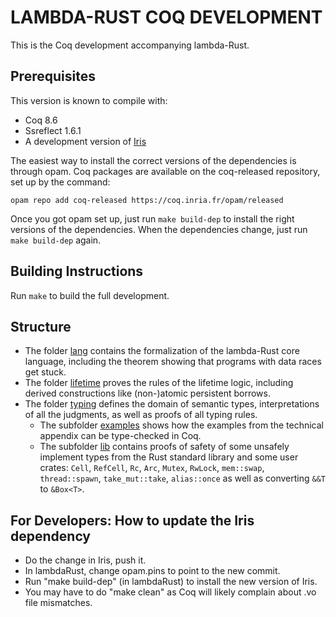 # LAMBDA-RUST COQ DEVELOPMENT

This is the Coq development accompanying lambda-Rust.

## Prerequisites

This version is known to compile with:

 - Coq 8.6
 - Ssreflect 1.6.1
 - A development version of [Iris](https://gitlab.mpi-sws.org/FP/iris-coq/)

The easiest way to install the correct versions of the dependencies is through
opam.  Coq packages are available on the coq-released repository, set up by the
command:

    opam repo add coq-released https://coq.inria.fr/opam/released

Once you got opam set up, just run `make build-dep` to install the right
versions of the dependencies.  When the dependencies change, just run `make
build-dep` again.

## Building Instructions

Run `make` to build the full development.

## Structure

* The folder [lang](theories/lang) contains the formalization of the lambda-Rust
  core language, including the theorem showing that programs with data races get
  stuck.
* The folder [lifetime](theories/lifetime) proves the rules of the lifetime
  logic, including derived constructions like (non-)atomic persistent borrows.
* The folder [typing](theories/typing) defines the domain of semantic types,
  interpretations of all the judgments, as well as proofs of all typing rules.
  * The subfolder [examples](theories/typing/examples) shows how the examples
    from the technical appendix can be type-checked in Coq.
  * The subfolder [lib](theories/typing/lib) contains proofs of safety of some
    unsafely implement types from the Rust standard library and some user
    crates: `Cell`, `RefCell`, `Rc`, `Arc`, `Mutex`, `RwLock`, `mem::swap`,
    `thread::spawn`, `take_mut::take`, `alias::once` as well as converting `&&T`
    to `&Box<T>`.

## For Developers: How to update the Iris dependency

* Do the change in Iris, push it.
* In lambdaRust, change opam.pins to point to the new commit.
* Run "make build-dep" (in lambdaRust) to install the new version of Iris.
* You may have to do "make clean" as Coq will likely complain about .vo file
  mismatches.
